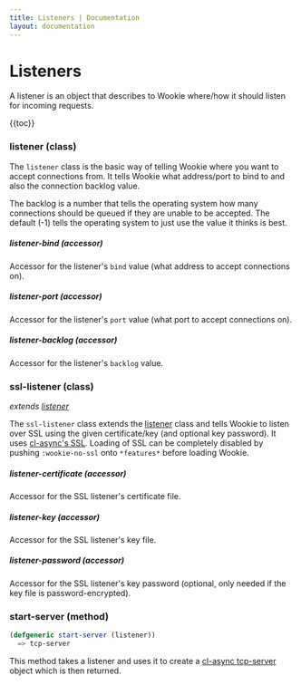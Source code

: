 ```yaml
---
title: Listeners | Documentation
layout: documentation
---
```


Listeners
=========
A listener is an object that describes to Wookie where/how it should listen for
incoming requests.

{{toc}}

### listener (class)
The `listener` class is the basic way of telling Wookie where you want to accept
connections from. It tells Wookie what address/port to bind to and also the
connection backlog value.

The backlog is a number that tells the operating system how many connections
should be queued if they are unable to be accepted. The default (-1) tells the
operating system to just use the value it thinks is best.

##### listener-bind (accessor)
Accessor for the listener's `bind` value (what address to accept connections on).

##### listener-port (accessor)
Accessor for the listener's `port` value (what port to accept connections on).

##### listener-backlog (accessor)
Accessor for the listener's `backlog` value.

### ssl-listener (class)
_extends [listener](#listener)_

The `ssl-listener` class extends the [listener](#listener) class and tells
Wookie to listen over SSL using the given certificate/key (and optional key
password). It uses [cl-async's SSL](/cl-async/tcp-ssl). Loading of SSL can be
completely disabled by pushing `:wookie-no-ssl` onto `*features*` before loading
Wookie.

##### listener-certificate (accessor)
Accessor for the SSL listener's certificate file.

##### listener-key (accessor)
Accessor for the SSL listener's key file.

##### listener-password (accessor)
Accessor for the SSL listener's key password (optional, only needed if the key
file is password-encrypted).

### start-server (method)
```lisp
(defgeneric start-server (listener))
  => tcp-server
```

This method takes a listener and uses it to create a [cl-async tcp-server](/cl-async/tcp#tcp-server)
object which is then returned.
